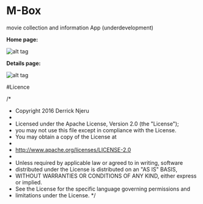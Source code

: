 # M-Box
movie collection and information App (underdevelopment)
 
 **Home page:**
 
![alt tag](https://github.com/DenHive/M-Box/blob/master/app/screenshots/popular.png)

**Details page:**

![alt tag](https://github.com/DenHive/M-Box/blob/master/app/screenshots/moviedetails.png)

#Licence

/*
 * Copyright 2016 Derrick Njeru
 *
 * Licensed under the Apache License, Version 2.0 (the "License");
 * you may not use this file except in compliance with the License.
 * You may obtain a copy of the License at
 *
 *    http://www.apache.org/licenses/LICENSE-2.0
 *
 * Unless required by applicable law or agreed to in writing, software
 * distributed under the License is distributed on an "AS IS" BASIS,
 * WITHOUT WARRANTIES OR CONDITIONS OF ANY KIND, either express or implied.
 * See the License for the specific language governing permissions and
 * limitations under the License.
 */
